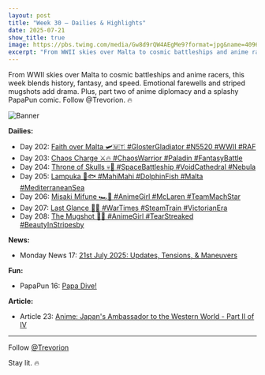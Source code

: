 ```yaml
---
layout: post
title: "Week 30 – Dailies & Highlights"
date: 2025-07-21
show_title: true
image: https://pbs.twimg.com/media/Gw8d9rQW4AEgMe9?format=jpg&name=4096x4096
excerpt: "From WWII skies over Malta to cosmic battleships and anime racers, this week blends history, fantasy, and speed. Emotional farewells and striped mugshots add drama. Plus, part two of anime diplomacy and a splashy PapaPun comic. Follow @Trevorion. 🔥"
---
```


<div style="max-width: 640px; height: auto;">
  <p>From WWII skies over Malta to cosmic battleships and anime racers, this week blends history, fantasy, and speed. Emotional farewells and striped mugshots add drama. Plus, part two of anime diplomacy and a splashy PapaPun comic. Follow @Trevorion. 🔥</p>
  <p><img src="https://pbs.twimg.com/media/Gw8d9rQW4AEgMe9?format=jpg&name=4096x4096" alt="Banner"  style="max-width: 640px; height: auto;" /></p>
</div>

**Dailies:**  
- Day 202: [Faith over Malta 🛩️🇲🇹 #GlosterGladiator #N5520 #WWII #RAF](https://x.com/Trevorion/status/1947376205117985109)
- Day 203: [Chaos Charge ⚔️🔥 #ChaosWarrior #Paladin #FantasyBattle](https://x.com/Trevorion/status/1947705561971044771)
- Day 204: [Throne of Skulls 💀🌌 #SpaceBattleship #VoidCathedral #Nebula](https://x.com/Trevorion/status/1948084955046642001)
- Day 205: [Lampuka 🌊🐟 #MahiMahi #DolphinFish #Malta #MediterraneanSea](https://x.com/Trevorion/status/1948304461589369296)
- Day 206: [Misaki Mifune 🏎️🏁 #AnimeGirl #McLaren #TeamMachStar](https://x.com/Trevorion/status/1948858996091486306)
- Day 207: [Last Glance 🚂💔 #WarTimes #SteamTrain #VictorianEra](https://x.com/Trevorion/status/1949159173888844179)
- Day 208: [The Mugshot 🚨🖤 #AnimeGirl #TearStreaked #BeautyInStripesby](https://x.com/Trevorion/status/1949522657533214880)
  
**News:**  
- Monday News 17: [21st July 2025: Updates, Tensions, & Maneuvers](https://x.com/Trevorion/status/1947295542800720382)

**Fun:**  
- PapaPun 16: [Papa Dive!](https://x.com/Trevorion/status/1949518310212620496)

**Article:**  
- Article 23: [Anime: Japan's Ambassador to the Western World - Part II of IV](https://x.com/Trevorion/status/1948805279010693233)

---
Follow [@Trevorion](https://x.com/Trevorion)

Stay lit. 🔥
